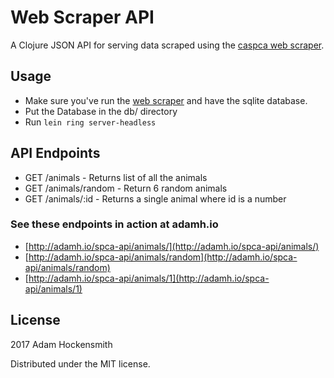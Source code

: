 # Web Scraper API

A Clojure JSON API for serving data scraped using the [caspca web scraper](https://github.com/adamh/clojure-web-scraper).

## Usage

* Make sure you've run the [web scraper](https://github.com/adamh/clojure-web-scraper) and have the sqlite database.
* Put the Database in the db/ directory
* Run `lein ring server-headless`

## API Endpoints

* GET /animals - Returns list of all the animals
* GET /animals/random - Return 6 random animals
* GET /animals/:id - Returns a single animal where id is a number 

### See these endpoints in action at adamh.io
* [http://adamh.io/spca-api/animals/](http://adamh.io/spca-api/animals/)
* [http://adamh.io/spca-api/animals/random](http://adamh.io/spca-api/animals/random)
* [http://adamh.io/spca-api/animals/1](http://adamh.io/spca-api/animals/1)

## License

2017 Adam Hockensmith

Distributed under the MIT license.
